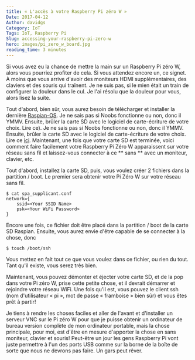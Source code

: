 ```yaml
---
title: « L'accès à votre Raspberry Pi zéro W »
Date: 2017-04-12
Author: davidgs
Category: IoT
Tags: IoT, Raspberry Pi
Slug: accessing-your-raspberry-pi-zero-w
hero: images/pi_zero_w_board.jpg
reading_time: 3 minutes
---
```


Si vous avez eu la chance de mettre la main sur un Raspberry Pi zéro W, alors vous pourriez profiter de cela. Si vous attendez encore un, ce signet. À moins que vous arrive d'avoir des moniteurs HDMI supplémentaires, des claviers et des souris qui traînent. Je ne suis pas, si le mien était un train de configurer la douleur dans le cul. Je l'ai résolu que la douleur pour vous, alors lisez la suite.

Tout d'abord, bien sûr, vous aurez besoin de télécharger et installer la dernière [Raspian-OS](https://www.raspberrypi.org/downloads/raspbian/). Je ne sais pas si Noobs fonctionne ou non, donc il YMMV. Ensuite, brûler la carte SD avec le logiciel de carte-écriture de votre choix. Lire ce). Je ne sais pas si Noobs fonctionne ou non, donc il YMMV. Ensuite, brûler la carte SD avec le logiciel de carte-écriture de votre choix. Lire ce [ici](https://www.raspberrypi.org/documentation/installation/installing-images/README.md). Maintenant, une fois que votre carte SD est terminée, voici comment faire facilement votre Raspberry Pi Zéro W apparaissent sur votre réseau sans fil et laissez-vous connecter à ce ** sans ** avec un moniteur, clavier, etc.

Tout d'abord, installez la carte SD, puis, vous voulez créer 2 fichiers dans la partition / boot. Le premier sera obtenir votre Pi Zéro W sur votre réseau sans fil.

```
$ cat spa_supplicant.conf
network={
    ssid=<Your SSID Name>
    psk=<Your WiFi Password>
}
```
Encore une fois, ce fichier doit être placé dans la partition / boot de la carte SD Raspian. Ensuite, vous aurez envie d'être capable de se connecter à la chose, donc

```
$ touch /boot/ssh
```

Vous mettez en fait tout ce que vous voulez dans ce fichier, ou rien du tout. Tant qu'il existe, vous serez très bien.

Maintenant, vous pouvez démonter et éjecter votre carte SD, et de la pop dans votre Pi zéro W, prise cette petite chose, et il devrait démarrer et rejoindre votre réseau WiFi. Une fois qu'il est, vous pouvez le client ssh (nom d'utilisateur « pi », mot de passe « framboise » bien sûr) et vous êtes prêt à partir!

Je tiens à rendre les choses faciles et aller de l'avant et d'installer un serveur VNC sur le Pi zéro W pour que je puisse obtenir un ordinateur de bureau version complète de mon ordinateur portable, mais la chose principale, pour moi, est d'être en mesure d'apporter la chose en sans moniteur, clavier et souris! Peut-être un jour les gens Raspberry Pi vont juste permettre à l'un des ports USB comme sur la borne de la boîte de sorte que nous ne devrons pas faire. Un gars peut rêver.
